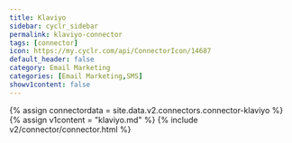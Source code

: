 ```yaml
---
title: Klaviyo
sidebar: cyclr_sidebar
permalink: klaviyo-connector
tags: [connector]
icon: https://my.cyclr.com/api/ConnectorIcon/14687
default_header: false
category: Email Marketing
categories: [Email Marketing,SMS]
showv1content: false
---
```

{% assign connectordata = site.data.v2.connectors.connector-klaviyo %}
{% assign v1content = "klaviyo.md" %}
{% include v2/connector/connector.html %}	